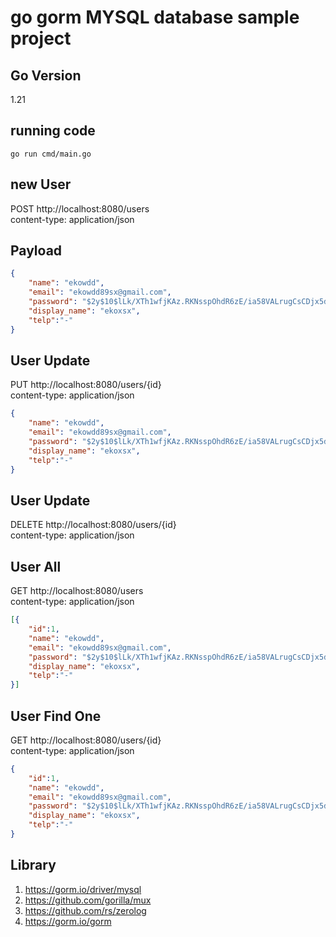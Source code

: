 # go gorm MYSQL database sample project
## Go Version 
1.21
## running code
```golang
go run cmd/main.go
```
## new User
POST http://localhost:8080/users<br />
content-type: application/json

## Payload
```json
{
    "name": "ekowdd",
    "email": "ekowdd89sx@gmail.com",
    "password": "$2y$10$lLk/XTh1wfjKAz.RKNsspOhdR6zE/ia58VALrugCsCDjx5dzQ/CFq",
    "display_name": "ekoxsx",
    "telp":"-"
}
```
## User Update
PUT http://localhost:8080/users/{id}<br />
content-type: application/json

```json
{
    "name": "ekowdd",
    "email": "ekowdd89sx@gmail.com",
    "password": "$2y$10$lLk/XTh1wfjKAz.RKNsspOhdR6zE/ia58VALrugCsCDjx5dzQ/CFq",
    "display_name": "ekoxsx",
    "telp":"-"
}
```

## User Update
DELETE http://localhost:8080/users/{id}<br />
content-type: application/json



## User All
GET http://localhost:8080/users <br />
content-type: application/json

```json
[{
    "id":1,
    "name": "ekowdd",
    "email": "ekowdd89sx@gmail.com",
    "password": "$2y$10$lLk/XTh1wfjKAz.RKNsspOhdR6zE/ia58VALrugCsCDjx5dzQ/CFq",
    "display_name": "ekoxsx",
    "telp":"-"
}]
```

## User Find One
GET http://localhost:8080/users/{id}<br />
content-type: application/json

```json
{
    "id":1,
    "name": "ekowdd",
    "email": "ekowdd89sx@gmail.com",
    "password": "$2y$10$lLk/XTh1wfjKAz.RKNsspOhdR6zE/ia58VALrugCsCDjx5dzQ/CFq",
    "display_name": "ekoxsx",
    "telp":"-"
}
```

## Library
1. https://gorm.io/driver/mysql
2. https://github.com/gorilla/mux
3. https://github.com/rs/zerolog
4. https://gorm.io/gorm